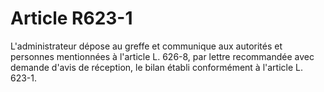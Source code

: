 # Article R623-1

L'administrateur dépose au greffe et communique aux autorités et personnes mentionnées à l'article L. 626-8, par lettre recommandée avec demande d'avis de réception, le bilan établi conformément à l'article L. 623-1.
